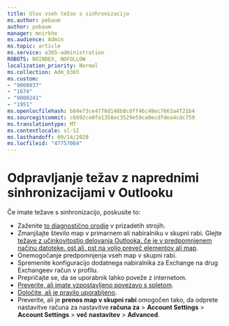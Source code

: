 ```yaml
---
title: Ulov vseh težav s sinhronizacijo
ms.author: pebaum
author: pebaum
manager: mnirkhe
ms.audience: Admin
ms.topic: article
ms.service: o365-administration
ROBOTS: NOINDEX, NOFOLLOW
localization_priority: Normal
ms.collection: Adm_O365
ms.custom:
- "9000037"
- "1674"
- "9000241"
- "1951"
ms.openlocfilehash: b84e73ce4776d148b8c0ff46c48ec7663a4f21b4
ms.sourcegitcommit: c6692ce0fa1358ec3529e59ca0ecdfdea4cdc759
ms.translationtype: MT
ms.contentlocale: sl-SI
ms.lasthandoff: 09/14/2020
ms.locfileid: "47757064"
---
```

# <a name="basic-outlook-sync-troubleshooting"></a>Odpravljanje težav z naprednimi sinhronizacijami v Outlooku

Če imate težave s sinhronizacijo, poskusite to:

- Zaženite [to diagnostično orodje](https://aka.ms/sara-outlooksendreceive) v prizadetih strojih.
- Zmanjšajte število map v primarnem ali nabiralniku v skupni rabi. Glejte [težave z učinkovitostjo delovanja Outlooka, če je v predpomnjenem načinu datoteke. ost ali. pst na voljo preveč elementov ali map](https://support.microsoft.com/help/2768656/outlook-performance-issues-when-there-are-too-many-items-or-folders-in).
- Onemogočanje predpomnjenja vseh map v skupni rabi.
- Spremenite konfiguracijo dodatnega nabiralnika za Exchange na drug Exchangeev račun v profilu.
- Prepričajte se, da se uporabnik lahko poveže z internetom. 
- [Preverite, ali imate vzpostavljeno povezavo s spletom](https://support.office.com/article/2460e4a8-16c7-47fc-b204-b1549275aac9).
- [Določite, ali je pravilo uporabljeno](https://support.office.com/article/C24F5DEA-9465-4DF4-AD17-A50704D66C59).
- Preverite, ali je **prenos map v skupni rabi** omogočen tako, da odprete nastavitve računa za nastavitve **računa za**  >  **Account Settings**  >  **Account Settings**  >  **več nastavitev**  >  **Advanced**.
